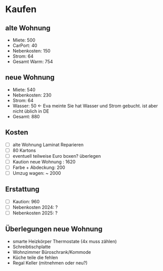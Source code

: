 # Kaufen

## alte Wohnung

- Miete: 500
- CarPort: 40
- Nebenkosten: 150
- Strom: 64
- Gesamt Warm: 754

## neue Wohnung

- Miete: 540
- Nebenkosten: 230
- Strom: 64
- Wasser: 50 <- Eva meinte Sie hat Wasser und Strom gebucht. ist aber nicht üblich in DE
- Gesamt: 880

## Kosten

- [ ] alte Wohnung Laminat Reparieren
- [ ] 80 Kartons
- [ ] eventuell teilweise Euro boxen? überlegen
- [ ] Kaution neue Wohnung : 1620
- [ ] Farbe + Abdeckung: 200
- [ ] Umzug wagen: ~ 2000

## Erstattung

- [ ] Kaution: 960
- [ ] Nebenkosten 2024: ?
- [ ] Nebenkosten 2025: ?

## Überlegungen neue Wohnung

- smarte Heizkörper Thermostate (4x muss zählen)
- Schreibtischplatte
- Wohnzimmer Büroschrank/Kommode
- Küche teile die fehlen
- Regal Keller (mitnehmen oder neu?)
